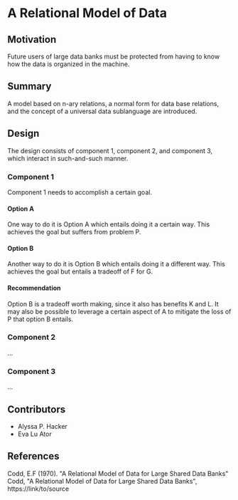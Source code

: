 A Relational Model of Data
==========================

Motivation
----------

Future users of large data banks must be protected from having to know how the data is organized in the machine.

Summary
-------

A model based on n-ary relations, a normal form for data base relations, and the concept of a universal data sublanguage are introduced.

Design
------

The design consists of component 1, component 2, and component 3, which interact in such-and-such manner.

### Component 1

Component 1 needs to accomplish a certain goal.

#### Option A

One way to do it is Option A which entails doing it a certain way. This achieves the goal but suffers from problem P.

#### Option B

Another way to do it is Option B which entails doing it a different way. This achieves the goal but entails a tradeoff of F for G.

#### Recommendation

Option B is a tradeoff worth making, since it also has benefits K and L. It may also be possible to leverage a certain aspect of A to mitigate the loss of P that option B entails.

### Component 2

...

### Component 3

...

Contributors
------------

* Alyssa P. Hacker
* Eva Lu Ator

References
----------

Codd, E.F (1970). "A Relational Model of Data for Large Shared Data Banks"
Codd, "A Relational Model of Data for Large Shared Data Banks", https://link/to/source
